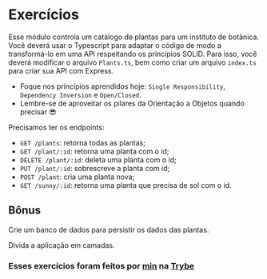 # Exercícios

Esse módulo controla um catálogo de plantas para um instituto de botânica. Você deverá usar o Typescript para adaptar o código de modo a transformá-lo em uma API respeitando os princípios SOLID. Para isso, você deverá modificar o arquivo `Plants.ts`, bem como criar um arquivo `index.ts` para criar sua API com Express.

   * Foque nos princípios aprendidos hoje: `Single Responsibility`, `Dependency Inversion` e `Open/Closed`.
   * Lembre-se de aproveitar os pilares da Orientação a Objetos quando precisar 😎

Precisamos ter os endpoints:

   * `GET /plants`: retorna todas as plantas;
   * `GET /plant/:id`: retorna uma planta com o id;
   * `DELETE /plant/:id`: deleta uma planta com o id;
   * `PUT /plant/:id`: sobrescreve a planta com id;
   * `POST /plant`: cria uma planta nova;
   * `GET /sunny/:id`: retorna uma planta que precisa de sol com o id.

## Bônus

Crie um banco de dados para persistir os dados das plantas.

Divida a aplicação em camadas.

### Esses exercícios foram feitos por [min](https://www.linkedin.com/in/jonathanrei5/) na [Trybe](https://www.betrybe.com/)
